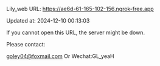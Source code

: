 Lily_web URL: https://ae6d-61-165-102-156.ngrok-free.app

Updated at: 2024-12-10 00:13:03

If you cannot open this URL, the server might be down.

Please contact: 

goley04@foxmail.com Or Wechat:GL_yeaH